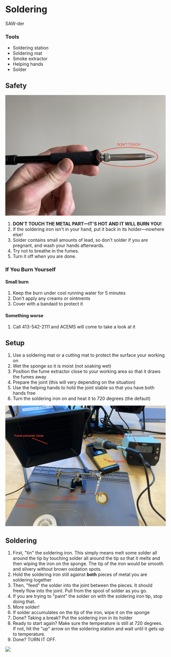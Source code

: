 # Soldering

SAW-der


### Tools
- Soldering station
- Soldering mat
- Smoke extractor
- Helping hands
- Solder

## Safety

![](img/soldering_0.jpg)

1. **DON'T TOUCH THE METAL PART—IT'S HOT AND IT WILL BURN YOU!**
1. If the soldering iron isn't in your hand, put it back in its holder—nowhere else!
1. Solder contains small amounts of lead, so don't solder if you are pregnant, and wash your hands afterwards.
1. Try not to breathe in the fumes.
1. Turn it off when you are done.



### If You Burn Yourself

#### Small burn
1. Keep the burn under cool running water for 5 minutes
1. Don't apply any creams or ointments
1. Cover with a bandaid to protect it

#### Something worse
1. Call 413-542-2111 and ACEMS will come to take a look at it


## Setup

1. Use a soldering mat or a cutting mat to protect the surface your working on
1. Wet the sponge so it is moist (not soaking wet) 
1. Position the fume extractor close to your working area so that it draws the fumes away
1. Prepare the joint (this will very depending on the situation)
1. Use the helping hands to hold the joint stable so that you have both hands free
1. Turn the soldering iron on and heat it to 720 degrees (the default)

![](img/soldering_1.jpg)



## Soldering
1. First, "tin" the soldering iron. This simply means melt some solder all around the tip by touching solder all around the tip so that it melts and then wiping the iron on the sponge. The tip of the iron would be smooth and silvery without brown oxidation spots.
1. Hold the soldering iron still against **both** pieces of metal you are soldering together
1. Then, "feed" the solder into the joint between the pieces. It should freely flow into the joint. Pull from the spool of solder as you go.
1. If you are trying to "paint" the solder on with the soldering iron tip, stop doing that.
1. More solder!
1. If solder accumulates on the tip of the iron, wipe it on the sponge
1. Done? Taking a break? Put the soldering iron in its holder
1. Ready to start again? Make sure the temperature is still at 720 degrees. If not, hit the "up" arrow on the soldering station and wait until it gets up to temperature.
1. Done? TURN IT OFF.

![](img/soldering.gif)

